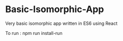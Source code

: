 # Basic-Isomorphic-App
Very basic isomorphic app written in ES6 using React

To run : npm run install-run
